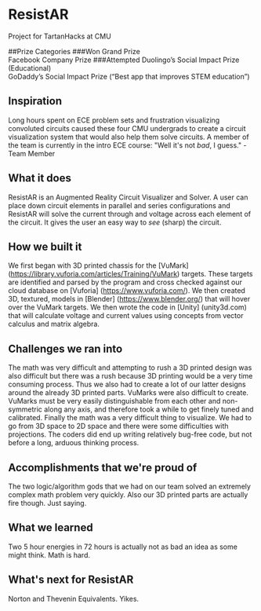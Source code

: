 # ResistAR
Project for TartanHacks at CMU

##Prize Categories
###Won
Grand Prize <br/>
Facebook Company Prize
###Attempted
Duolingo’s Social Impact Prize (Educational) <br/>
GoDaddy’s Social Impact Prize (“Best app that improves STEM education”)

## Inspiration
Long hours spent on ECE problem sets and frustration visualizing convoluted circuits caused these four CMU undergrads to create a circuit visualization system that would also help them solve circuits.
A member of the team is currently in the intro ECE course: "Well it's not _bad_, I guess." - Team Member

## What it does
ResistAR is an Augmented Reality Circuit Visualizer and Solver. A user can place down circuit elements in parallel and series configurations and ResistAR will solve the current through and voltage across each element of the circuit. It gives the user an easy way to _see_ (sharp) the circuit.

## How we built it
We first began with 3D printed chassis for the [VuMark] (https://library.vuforia.com/articles/Training/VuMark) targets. These targets are identified and parsed by the program and cross checked against our cloud database on [Vuforia] (https://www.vuforia.com/). 
We then created 3D, textured, models in [Blender] (https://www.blender.org/) that will hover over the VuMark targets.
We then wrote the code in [Unity] (unity3d.com) that will calculate voltage and current values using concepts from vector calculus and matrix algebra.

## Challenges we ran into
The math was very difficult and attempting to rush a 3D printed design was also difficult but there was a rush because 3D printing would be a very time consuming process. 
Thus we also had to create a lot of our latter designs around the already 3D printed parts.
VuMarks were also difficult to create. VuMarks must be very easily distinguishable from each other and non-symmetric along any axis, and therefore took a while to get finely tuned and calibrated.
Finally the math was a very difficult thing to visualize. We had to go from 3D space to 2D space and there were some difficulties with projections. The coders did end up writing relatively bug-free code, but not before a long, arduous thinking process.

## Accomplishments that we're proud of
The two logic/algorithm gods that we had on our team solved an extremely complex math problem very quickly. 
Also our 3D printed parts are actually fire though. Just saying.

## What we learned
Two 5 hour energies in 72 hours is actually not as bad an idea as some might think.
Math is hard.

## What's next for ResistAR
Norton and Thevenin Equivalents. Yikes.
